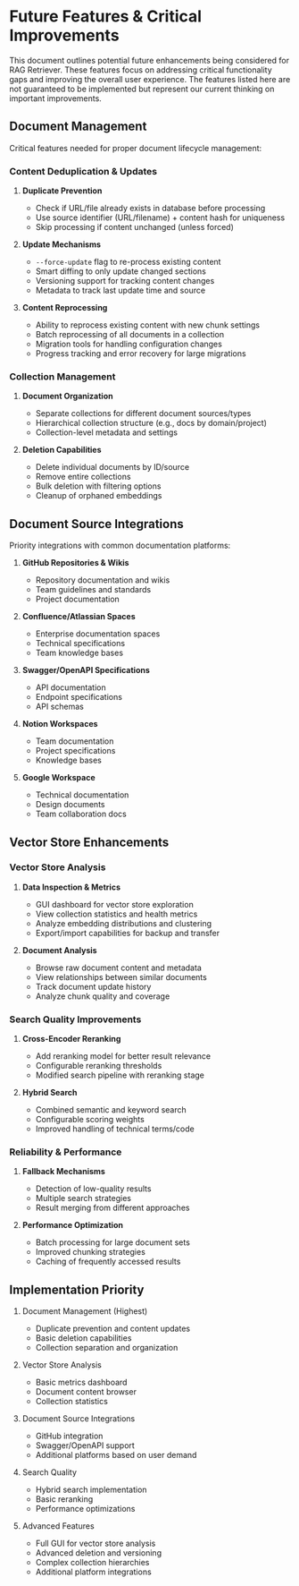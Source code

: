 # Future Features & Critical Improvements

This document outlines potential future enhancements being considered for RAG Retriever. These features focus on addressing critical functionality gaps and improving the overall user experience. The features listed here are not guaranteed to be implemented but represent our current thinking on important improvements.

## Document Management

Critical features needed for proper document lifecycle management:

### Content Deduplication & Updates

1. **Duplicate Prevention**

   - Check if URL/file already exists in database before processing
   - Use source identifier (URL/filename) + content hash for uniqueness
   - Skip processing if content unchanged (unless forced)

2. **Update Mechanisms**

   - `--force-update` flag to re-process existing content
   - Smart diffing to only update changed sections
   - Versioning support for tracking content changes
   - Metadata to track last update time and source

3. **Content Reprocessing**
   - Ability to reprocess existing content with new chunk settings
   - Batch reprocessing of all documents in a collection
   - Migration tools for handling configuration changes
   - Progress tracking and error recovery for large migrations

### Collection Management

1. **Document Organization**

   - Separate collections for different document sources/types
   - Hierarchical collection structure (e.g., docs by domain/project)
   - Collection-level metadata and settings

2. **Deletion Capabilities**
   - Delete individual documents by ID/source
   - Remove entire collections
   - Bulk deletion with filtering options
   - Cleanup of orphaned embeddings

## Document Source Integrations

Priority integrations with common documentation platforms:

1. **GitHub Repositories & Wikis**

   - Repository documentation and wikis
   - Team guidelines and standards
   - Project documentation

2. **Confluence/Atlassian Spaces**

   - Enterprise documentation spaces
   - Technical specifications
   - Team knowledge bases

3. **Swagger/OpenAPI Specifications**

   - API documentation
   - Endpoint specifications
   - API schemas

4. **Notion Workspaces**

   - Team documentation
   - Project specifications
   - Knowledge bases

5. **Google Workspace**
   - Technical documentation
   - Design documents
   - Team collaboration docs

## Vector Store Enhancements

### Vector Store Analysis

1. **Data Inspection & Metrics**

   - GUI dashboard for vector store exploration
   - View collection statistics and health metrics
   - Analyze embedding distributions and clustering
   - Export/import capabilities for backup and transfer

2. **Document Analysis**
   - Browse raw document content and metadata
   - View relationships between similar documents
   - Track document update history
   - Analyze chunk quality and coverage

### Search Quality Improvements

1. **Cross-Encoder Reranking**

   - Add reranking model for better result relevance
   - Configurable reranking thresholds
   - Modified search pipeline with reranking stage

2. **Hybrid Search**
   - Combined semantic and keyword search
   - Configurable scoring weights
   - Improved handling of technical terms/code

### Reliability & Performance

1. **Fallback Mechanisms**

   - Detection of low-quality results
   - Multiple search strategies
   - Result merging from different approaches

2. **Performance Optimization**
   - Batch processing for large document sets
   - Improved chunking strategies
   - Caching of frequently accessed results

## Implementation Priority

1. Document Management (Highest)

   - Duplicate prevention and content updates
   - Basic deletion capabilities
   - Collection separation and organization

2. Vector Store Analysis

   - Basic metrics dashboard
   - Document content browser
   - Collection statistics

3. Document Source Integrations

   - GitHub integration
   - Swagger/OpenAPI support
   - Additional platforms based on user demand

4. Search Quality

   - Hybrid search implementation
   - Basic reranking
   - Performance optimizations

5. Advanced Features
   - Full GUI for vector store analysis
   - Advanced deletion and versioning
   - Complex collection hierarchies
   - Additional platform integrations
